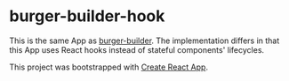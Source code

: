 # burger-builder-hook   

This is the same App as [burger-builder](https://github.com/SaoYan/Learning_Fullstack/tree/master/React/burger-builder). The implementation differs in that this App uses React hooks instead of stateful components' lifecycles.  

This project was bootstrapped with [Create React App](https://github.com/facebook/create-react-app).  